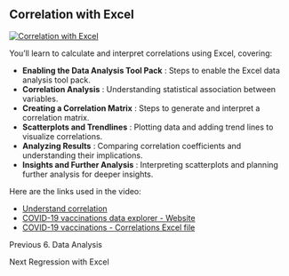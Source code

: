 ## Correlation with Excel

[![Correlation with
Excel](https://i.ytimg.com/vi_webp/lXHCyhO7DmY/sddefault.webp)](https://youtu.be/lXHCyhO7DmY)

You’ll learn to calculate and interpret correlations using Excel, covering:

  * **Enabling the Data Analysis Tool Pack** : Steps to enable the Excel data analysis tool pack.
  * **Correlation Analysis** : Understanding statistical association between variables.
  * **Creating a Correlation Matrix** : Steps to generate and interpret a correlation matrix.
  * **Scatterplots and Trendlines** : Plotting data and adding trend lines to visualize correlations.
  * **Analyzing Results** : Comparing correlation coefficients and understanding their implications.
  * **Insights and Further Analysis** : Interpreting scatterplots and planning further analysis for deeper insights.

Here are the links used in the video:

  * [Understand correlation](https://www.khanacademy.org/math/ap-statistics/bivariate-data-ap/correlation-coefficient-r/v/correlation-coefficient-intuition-examples)
  * [COVID-19 vaccinations data explorer - Website](https://ourworldindata.org/covid-vaccinations?country=OWID_WRL)
  * [COVID-19 vaccinations - Correlations Excel file](https://docs.google.com/spreadsheets/d/1_vQF2i5ubKmHQMBqoTwsu6AlevWsQtTD/view#gid=790744269)

Previous 6\. Data Analysis

Next Regression with Excel

